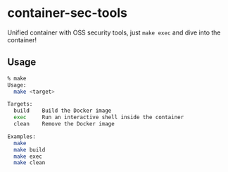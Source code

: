 # container-sec-tools
Unified container with OSS security tools, just `make exec` and dive into the container!

## Usage

```bash
% make
Usage:
  make <target>

Targets:
  build    Build the Docker image
  exec     Run an interactive shell inside the container
  clean    Remove the Docker image

Examples:
  make
  make build
  make exec
  make clean
```